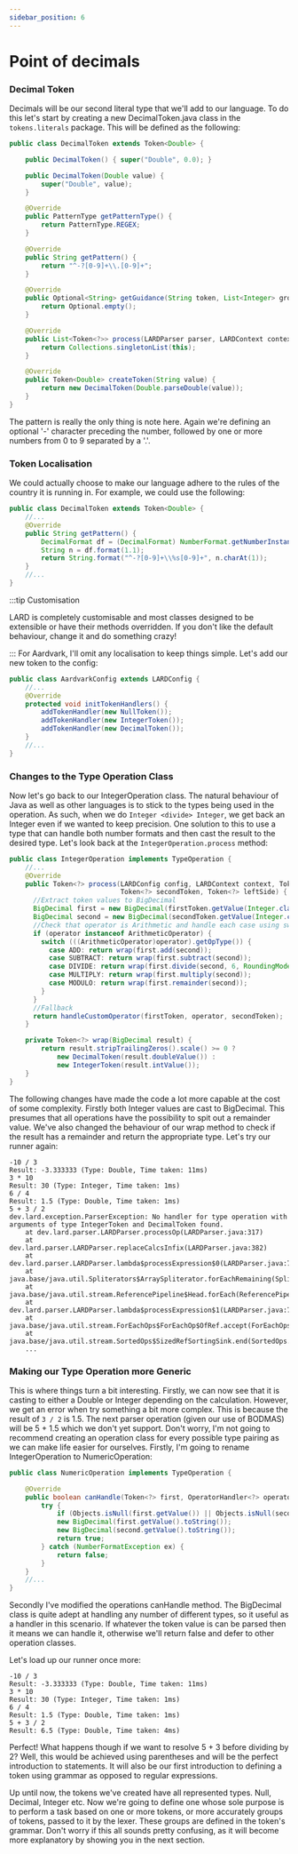 ```yaml
---
sidebar_position: 6
---
```

# Point of decimals
### Decimal Token
Decimals will be our second literal type that we'll add to our language. To do this let's start by creating a 
new DecimalToken.java class in the ``tokens.literals`` package. This will be defined as the following:
```java
public class DecimalToken extends Token<Double> {

    public DecimalToken() { super("Double", 0.0); }

    public DecimalToken(Double value) {
        super("Double", value);
    }

    @Override
    public PatternType getPatternType() {
        return PatternType.REGEX;
    }

    @Override
    public String getPattern() {
        return "^-?[0-9]+\\.[0-9]+";
    }

    @Override
    public Optional<String> getGuidance(String token, List<Integer> groupsCount) {
        return Optional.empty();
    }

    @Override
    public List<Token<?>> process(LARDParser parser, LARDContext context, LARDConfig config) {
        return Collections.singletonList(this);
    }

    @Override
    public Token<Double> createToken(String value) {
        return new DecimalToken(Double.parseDouble(value));
    }
}
```
The pattern is really the only thing is note here. Again we're defining an optional '-' character preceding the number,
followed by one or more numbers from 0 to 9 separated by a '.'. 

### Token Localisation
We could actually choose to make our language adhere to the rules of the country it is running in. For example, we 
could use the following:
```java
public class DecimalToken extends Token<Double> {
    //...
    @Override
    public String getPattern() {
        DecimalFormat df = (DecimalFormat) NumberFormat.getNumberInstance(Locale.getDefault());
        String n = df.format(1.1);
        return String.format("^-?[0-9]+\\%s[0-9]+", n.charAt(1));
    }
    //...
}
```
:::tip Customisation

LARD is completely customisable and most classes designed to be extensible or have their methods overridden. If you 
don't like the default behaviour, change it and do something crazy!

:::
For Aardvark, I'll omit any localisation to keep things simple. Let's add our new token to the config:
```java
public class AardvarkConfig extends LARDConfig {
    //...
    @Override
    protected void initTokenHandlers() {
        addTokenHandler(new NullToken());
        addTokenHandler(new IntegerToken());
        addTokenHandler(new DecimalToken());
    }
    //...
}
```
### Changes to the Type Operation Class
Now let's go back to our IntegerOperation class. The natural behaviour of Java as well as other languages is to stick
to the types being used in the operation. As such, when we do ``Integer <divide> Integer``, we get back an Integer even
if we wanted to keep precision. One solution to this to use a type that can handle both number formats and then cast 
the result to the desired type. Let's look back at the ``IntegerOperation.process`` method:

```java
public class IntegerOperation implements TypeOperation {
    //...
    @Override
    public Token<?> process(LARDConfig config, LARDContext context, Token<?> firstToken, OperatorHandler<?> operator,
                            Token<?> secondToken, Token<?> leftSide) {
      //Extract token values to BigDecimal
      BigDecimal first = new BigDecimal(firstToken.getValue(Integer.class));
      BigDecimal second = new BigDecimal(secondToken.getValue(Integer.class));
      //Check that operator is Arithmetic and handle each case using switch
      if (operator instanceof ArithmeticOperator) {
        switch (((ArithmeticOperator)operator).getOpType()) {
          case ADD: return wrap(first.add(second));
          case SUBTRACT: return wrap(first.subtract(second));
          case DIVIDE: return wrap(first.divide(second, 6, RoundingMode.HALF_UP));
          case MULTIPLY: return wrap(first.multiply(second));
          case MODULO: return wrap(first.remainder(second));
        }
      }
      //Fallback
      return handleCustomOperator(firstToken, operator, secondToken);
    }

    private Token<?> wrap(BigDecimal result) {
        return result.stripTrailingZeros().scale() >= 0 ?
            new DecimalToken(result.doubleValue()) :
            new IntegerToken(result.intValue());
    }
}
```
The following changes have made the code a lot more capable at the cost of some complexity. Firstly both Integer values
are cast to BigDecimal. This presumes that all operations have the possibility to spit out a remainder value. We've also
changed the behaviour of our wrap method to check if the result has a remainder and return the appropriate type. 
Let's try our runner again:
```
-10 / 3
Result: -3.333333 (Type: Double, Time taken: 11ms)
3 * 10
Result: 30 (Type: Integer, Time taken: 1ms)
6 / 4
Result: 1.5 (Type: Double, Time taken: 1ms)
5 + 3 / 2
dev.lard.exception.ParserException: No handler for type operation with arguments of type IntegerToken and DecimalToken found.
	at dev.lard.parser.LARDParser.processOp(LARDParser.java:317)
	at dev.lard.parser.LARDParser.replaceCalcsInfix(LARDParser.java:382)
	at dev.lard.parser.LARDParser.lambda$processExpression$0(LARDParser.java:74)
	at java.base/java.util.Spliterators$ArraySpliterator.forEachRemaining(Spliterators.java:948)
	at java.base/java.util.stream.ReferencePipeline$Head.forEach(ReferencePipeline.java:658)
	at dev.lard.parser.LARDParser.lambda$processExpression$1(LARDParser.java:74)
	at java.base/java.util.stream.ForEachOps$ForEachOp$OfRef.accept(ForEachOps.java:183)
	at java.base/java.util.stream.SortedOps$SizedRefSortingSink.end(SortedOps.java:357)
	...
```
### Making our Type Operation more Generic
This is where things turn a bit interesting. Firstly, we can now see that it is casting to either a Double or Integer
depending on the calculation. However, we get an error when try something a bit more complex. This is because the
result of ``3 / 2`` is 1.5. The next parser operation (given our use of BODMAS) will be 5 + 1.5 which we don't yet
support. Don't worry, I'm not going to recommend creating an operation class for every possible type pairing as we can
make life easier for ourselves. Firstly, I'm going to rename IntegerOperation to NumericOperation:
```java
public class NumericOperation implements TypeOperation {

    @Override
    public boolean canHandle(Token<?> first, OperatorHandler<?> operator, Token<?> second) {
        try {
            if (Objects.isNull(first.getValue()) || Objects.isNull(second.getValue())) return false;
            new BigDecimal(first.getValue().toString());
            new BigDecimal(second.getValue().toString());
            return true;
        } catch (NumberFormatException ex) {
            return false;
        }
    }    
    //...
}
```
Secondly I've modified the operations canHandle method. The BigDecimal class is quite adept at handling any number of
different types, so it useful as a handler in this scenario. If whatever the token value is can be parsed then it means
we can handle it, otherwise we'll return false and defer to other operation classes.

Let's load up our runner once more:
```
-10 / 3
Result: -3.333333 (Type: Double, Time taken: 11ms)
3 * 10
Result: 30 (Type: Integer, Time taken: 1ms)
6 / 4
Result: 1.5 (Type: Double, Time taken: 1ms)
5 + 3 / 2
Result: 6.5 (Type: Double, Time taken: 4ms)
```
Perfect! What happens though if we want to resolve 5 + 3 before dividing by 2? Well, this would be achieved using
parentheses and will be the perfect introduction to statements. It will also be our first introduction to defining a
token using grammar as opposed to regular expressions.

Up until now, the tokens we've created have all represented types. Null, Decimal, Integer etc. Now we're
going to define one whose sole purpose is to perform a task based on one or more tokens, or more accurately groups of 
tokens, passed to it by the lexer. These groups are defined in the token's grammar. Don't worry if this all sounds 
pretty confusing, as it will become more explanatory by showing you in the next section.